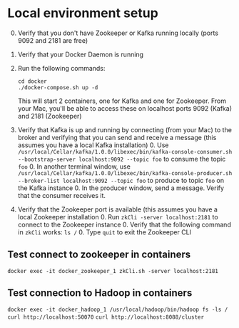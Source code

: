 # Local environment setup

0. Verify that you don't have Zookeeper or Kafka running locally (ports 9092 and 2181 are free)
0. Verify that your Docker Daemon is running
0. Run the following commands:
    ```
    cd docker
    ./docker-compose.sh up -d
    ```
    This  will start 2 containers, one for Kafka and one for Zookeeper. From your Mac, you'll be able to access these on localhost ports 9092 (Kafka) and 2181 (Zookeeper)

0. Verify that Kafka is up and running by connecting (from your Mac) to the broker and verifying that you can send and receive a message (this assumes you have a local Kafka installation)
    0. Use `/usr/local/Cellar/kafka/1.0.0/libexec/bin/kafka-console-consumer.sh --bootstrap-server localhost:9092 --topic foo` to consume the topic `foo`
    0. In another terminal window, use `/usr/local/Cellar/kafka/1.0.0/libexec/bin/kafka-console-producer.sh --broker-list localhost:9092 --topic foo` to produce to topic `foo` on the Kafka instance
    0. In the producer window, send a message. Verify that the consumer receives it.
0. Verify that the Zookeeper port is available (this assumes you have a local Zookeeper installation
    0. Run `zkCli -server localhost:2181` to connect to the Zookeeper instance
    0. Verify that the following command in `zkCli` works: `ls /`
    0. Type `quit` to exit the Zookeeper CLI

## Test connect to zookeeper in containers

  `docker exec -it docker_zookeeper_1 zkCli.sh -server localhost:2181`

## Test connection to Hadoop in containers
  `docker exec -it docker_hadoop_1 /usr/local/hadoop/bin/hadoop fs -ls /` 
  `curl http://localhost:50070`
  `curl http://localhost:8088/cluster`
